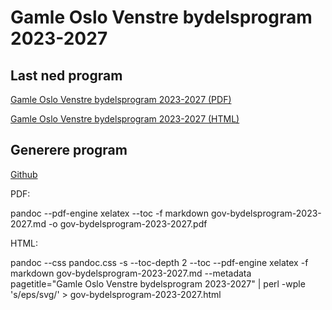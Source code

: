 # Gamle Oslo Venstre bydelsprogram 2023-2027

## Last ned program

  [Gamle Oslo Venstre bydelsprogram 2023-2027 (PDF)](https://gamle-oslo-venstre.github.io/program/gov-bydelsprogram-2019-2023.pdf)

  [Gamle Oslo Venstre bydelsprogram 2023-2027 (HTML)](https://gamle-oslo-venstre.github.io/program/gov-bydelsprogram-2019-2023.html)

## Generere program

  [Github](https://github.com/gamle-oslo-venstre/program)

  PDF: 

  pandoc --pdf-engine xelatex --toc -f markdown gov-bydelsprogram-2023-2027.md -o gov-bydelsprogram-2023-2027.pdf
  
  HTML:
  
  pandoc --css pandoc.css -s --toc-depth 2 --toc --pdf-engine xelatex -f markdown gov-bydelsprogram-2023-2027.md --metadata pagetitle="Gamle Oslo Venstre bydelsprogram 2023-2027" | perl -wple 's/eps/svg/' > gov-bydelsprogram-2023-2027.html
    
